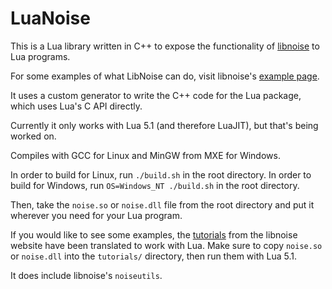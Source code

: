 LuaNoise
===
This is a Lua library written in C++ to expose the functionality of [libnoise](http://libnoise.sourceforge.net/) to Lua programs.

For some examples of what LibNoise can do, visit libnoise's [example page](http://libnoise.sourceforge.net/).

It uses a custom generator to write the C++ code for the Lua package, which uses Lua's C API directly.

Currently it only works with Lua 5.1 (and therefore LuaJIT), but that's being worked on.

Compiles with GCC for Linux and MinGW from MXE for Windows.

In order to build for Linux, run `./build.sh` in the root directory. In order to build for Windows, run `OS=Windows_NT ./build.sh` in the root directory.

Then, take the `noise.so` or `noise.dll` file from the root directory and put it wherever you need for your Lua program.

If you would like to see some examples, the [tutorials](http://libnoise.sourceforge.net/tutorials/index.html) from the libnoise website have been translated to work with Lua. Make sure to copy `noise.so` or `noise.dll` into the `tutorials/` directory, then run them with Lua 5.1.

It does include libnoise's `noiseutils`.
